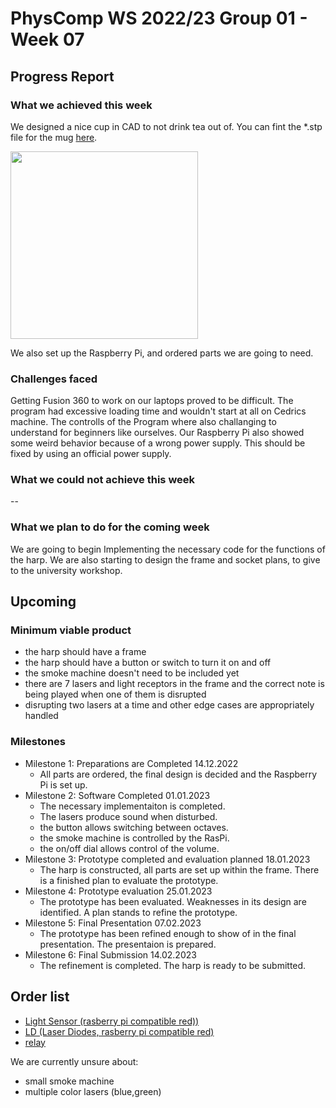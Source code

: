 # PhysComp WS 2022/23 Group 01 - Week 07

## Progress Report

### What we achieved this week
We designed a nice cup in CAD to not drink tea out of.
You can fint the *.stp file for the mug [here](https://gitlab.inf.uni-konstanz.de/ag-hci/lectures/physical-computing/2022-23-physical-computing/phys-comp-ws-22-group-1/-/blob/main/Exercises/mug_group_01.stp).

<img src="./Figures/Cup_Autodesk.png"
     width = "300px"
     style="margin-right: 10px;" />


We also set up the Raspberry Pi, and ordered parts we are going to need.

### Challenges faced
Getting Fusion 360 to work on our laptops proved to be difficult. The program had excessive loading time and wouldn't start at all on Cedrics machine. 
The controlls of the Program where also challanging to understand for beginners like ourselves. Our Raspberry Pi also showed some weird behavior because of a wrong power supply. This should be fixed by using an official power supply.


### What we could not achieve this week

--

### What we plan to do for the coming week
We are going to begin Implementing the necessary code for the functions of the harp. We are also starting to design the frame and socket plans, to give to the university workshop. 

## Upcoming
### Minimum viable product
* the harp should have a frame
* the harp should have a button or switch to turn it on and off
* the smoke machine doesn't need to be included yet
* there are 7 lasers and light receptors in the frame and the correct note is being played when one of them is disrupted
* disrupting two lasers at a time and other edge cases are appropriately handled

### Milestones

* Milestone 1: Preparations are Completed 14.12.2022
	* All parts are ordered, the final design is decided and the Raspberry Pi is set up.
* Milestone 2: Software Completed 01.01.2023
	* The necessary implementaiton is completed. 
	* The lasers produce sound when disturbed.
	* the button allows switching between octaves.
	* the smoke machine is controlled by the RasPi.
	* the on/off dial allows control of the volume.
* Milestone 3: Prototype completed and evaluation planned 18.01.2023
	* The harp is constructed, all parts are set up within the frame. There is a finished plan to evaluate the prototype.
* Milestone 4: Prototype evaluation 25.01.2023
	* The prototype has been evaluated. Weaknesses in its design are identified. A plan stands to refine the prototype.
* Milestone 5: Final Presentation 07.02.2023
	* The prototype has been refined enough to show of in the final presentation. The presentaion is prepared.
* Milestone 6: Final Submission 14.02.2023
	* The refinement is completed. The harp is ready to be submitted.

<!---	
	TODO Reihenfolge und Daten
* Milestone 1: xx.xx.xxxx
  * we wrote software and connected the hardware with the raspberry pi so that disrupting the lasers causes different sounds to be played depending on the laser that is disrupted
* Milestone 2: xx.xx.xxxx
  * the frame and the socket is designed and the design is given to the university's workshops
* Milestone 3: xx.xx.xxxx
  * we succesfully installed Raspberry Pi OS on our Raspberry and did the rest of the setup
* Milestone 4: xx.xx.xxxx
  * 
-->



## Order list 


-  [Light Sensor (rasberry pi compatible red))](https://www.reichelt.de/de/de/entwicklerboards-lichtsensor-mit-high-low-ausgang-lm393-debo-light-sens-p224222.html?PROVID=2788&&r=1)  
-  [LD (Laser Diodes, rasberry pi compatible red)](https://www.kaufland.de/product/429287038/?vid=429286918)
-  [relay](https://eckstein-shop.de/QITA1KanalRelais5V2F230V1CHRelayModulforRaspberryPiArduino?googlede=1&srsltid=AYJSbAd3wWBnrlYBFJjD8600xorsrGB2BSL0wa-TDMP4rbZppwBBj9RxKsg)

We are currently unsure about:
- small smoke machine
- multiple color lasers (blue,green)
